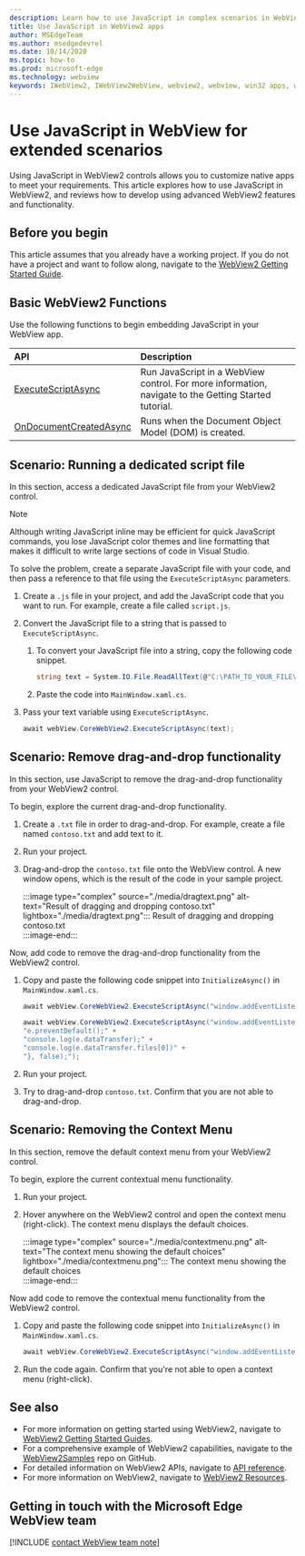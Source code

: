 ```yaml
---
description: Learn how to use JavaScript in complex scenarios in WebView2 apps
title: Use JavaScript in WebView2 apps
author: MSEdgeTeam
ms.author: msedgedevrel
ms.date: 10/14/2020
ms.topic: how-to
ms.prod: microsoft-edge
ms.technology: webview
keywords: IWebView2, IWebView2WebView, webview2, webview, win32 apps, win32, edge, ICoreWebView2, ICoreWebView2Host, browser control, edge html
---
```

# Use JavaScript in WebView for extended scenarios  

Using JavaScript in WebView2 controls allows you to customize native apps to meet your requirements.  This article explores how to use JavaScript in WebView2, and reviews how to develop using advanced WebView2 features and functionality.  

## Before you begin  

This article assumes that you already have a working project.  If you do not have a project and want to follow along, navigate to the [WebView2 Getting Started Guide][Webview2GettingstartedWpf].  

## Basic WebView2 Functions  

Use the following functions to begin embedding JavaScript in your WebView app.  

| API  | Description  |
|:--- |:--- |  
| [ExecuteScriptAsync][Webview2ReferenceWpf09515MicrosoftWebExecutescriptasync] | Run JavaScript in a WebView control. For more information, navigate to the Getting Started tutorial. |
| [OnDocumentCreatedAsync][Webview2ReferenceWin3209538Icorewebview2Addscripttoexecuteondocumentcreated] | Runs when the Document Object Model \(DOM\) is created. |
      
## Scenario:  Running a dedicated script file  

In this section, access a dedicated JavaScript file from your WebView2 control.  

> [!NOTE]
> Although writing JavaScript inline may be efficient for quick JavaScript commands, you lose JavaScript color themes and line formatting that makes it difficult to write large sections of code in Visual Studio.  

To solve the problem, create a separate JavaScript file with your code, and then pass a reference to that file using the `ExecuteScriptAsync` parameters.  

1.  Create a `.js` file in your project, and add the JavaScript code that you want to run.  For example, create a file called `script.js`.  
1.  Convert the JavaScript file to a string that is passed to `ExecuteScriptAsync`.  
    1.  To convert your JavaScript file into a string, copy the following code snippet.  
        
        ```csharp
        string text = System.IO.File.ReadAllText(@"C:\PATH_TO_YOUR_FILE\script.js");
        ```  
        
    1.  Paste the code into `MainWindow.xaml.cs`.  
1.  Pass your text variable using `ExecuteScriptAsync`.  
    
    ```csharp
    await webView.CoreWebView2.ExecuteScriptAsync(text);
    ```  

## Scenario:  Remove drag-and-drop functionality  

In this section, use JavaScript to remove the drag-and-drop functionality from your WebView2 control.  

To begin, explore the current drag-and-drop functionality.  

1.  Create a `.txt` file in order to drag-and-drop.  For example, create a file named `contoso.txt` and add text to it.  
1.  Run your project.  
1.  Drag-and-drop the `contoso.txt` file onto the WebView control.  A new window opens, which is the result of the code in your sample project.  
    
    :::image type="complex" source="./media/dragtext.png" alt-text="Result of dragging and dropping contoso.txt" lightbox="./media/dragtext.png":::
       Result of dragging and dropping contoso.txt  
    :::image-end:::  

Now, add code to remove the drag-and-drop functionality from the WebView2 control.  

1.  Copy and paste the following code snippet into `InitializeAsync()` in `MainWindow.xaml.cs`.   
            
    ```csharp   
    await webView.CoreWebView2.ExecuteScriptAsync("window.addEventListener('dragover',function(e){e.preventDefault();},false);");
    
    await webView.CoreWebView2.ExecuteScriptAsync("window.addEventListener('drop',function(e){" +
    "e.preventDefault();" +
    "console.log(e.dataTransfer);" +
    "console.log(e.dataTransfer.files[0])" +
    "}, false);");
    ```  
          
1.  Run your project.  
1.  Try to drag-and-drop `contoso.txt`.  Confirm that you are not able to drag-and-drop.  

## Scenario:  Removing the Context Menu  

In this section, remove the default context menu from your WebView2 control.  

To begin, explore the current contextual menu functionality.  

1.  Run your project.  
1.  Hover anywhere on the WebView2 control and open the context menu \(right-click\).  The context menu displays the default choices.  
    
    :::image type="complex" source="./media/contextmenu.png" alt-text="The context menu showing the default choices" lightbox="./media/contextmenu.png":::
       The context menu showing the default choices  
    :::image-end:::  
    
Now add code to remove the contextual menu functionality from the WebView2 control.  

1.  Copy and paste the following code snippet into `InitializeAsync()` in `MainWindow.xaml.cs`.    
        
    ```csharp   
    await webView.CoreWebView2.ExecuteScriptAsync("window.addEventListener('contextmenu', window => {window.preventDefault();});");
    ```  

1.  Run the code again.  Confirm that you're not able to open a context menu \(right-click\).  
   
## See also  

*   For more information on getting started using WebView2, navigate to [WebView2 Getting Started Guides][Webview2MainGettingStarted].  
*   For a comprehensive example of WebView2 capabilities, navigate to the [WebView2Samples][GithubMicrosoftedgeWebview2samples] repo on GitHub.  
*   For detailed information on WebView2 APIs, navigate to [API reference][Webview2ApiReference].  
*   For more information on WebView2, navigate to [WebView2 Resources][Webview2MainNextSteps].  

## Getting in touch with the Microsoft Edge WebView team  

[!INCLUDE [contact WebView team note](../includes/contact-webview-team-note.md)]  

<!-- links -->  

[DevtoolsGuideChromiumMain]: ../../devtools-guide-chromium.md "Microsoft Edge (Chromium) Developer Tools | Microsoft Docs"  


[Webview2ApiReference]: ../webview2-api-reference.md "Microsoft Edge WebView2 API Reference | Microsoft Docs"  
[Webview2GettingstartedWpf]: ../gettingstarted/wpf.md "Getting started with WebView2 in WPF (Preview) | Microsoft Docs"  
[Webview2MainGettingStarted]: ../index.md#getting-started "Getting started - Introduction to Microsoft Edge WebView2 (Preview) | Microsoft Docs"  
[Webview2MainNextSteps]: ../index.md#next-steps "Next steps - Introduction to Microsoft Edge WebView2 (Preview) | Microsoft Docs"  
[Webview2ReferenceWin3209538Icorewebview2Addscripttoexecuteondocumentcreated]: ../reference/win32/0-9-538/icorewebview2.md#addscripttoexecuteondocumentcreated "AddScriptToExecuteOnDocumentCreated - 0.9.579 - interface ICoreWebView2 | Microsoft Docs"  
[Webview2ReferenceWpf09515MicrosoftWebExecutescriptasync]: ../reference/wpf/0-9-515/microsoft-web-webview2-wpf-webview2.md#executescriptasync "ExecuteScriptAsync - Microsoft.Web.WebView2.Wpf.WebView2 class | Microsoft Docs"  

[GithubMicrosoftedgeWebview2samples]: https://github.com/MicrosoftEdge/WebView2Samples "WebView2 Samples - MicrosoftEdge/WebView2Samples | GitHub"  
